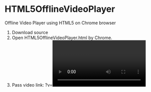 # HTML5OfflineVideoPlayer
Offline Video Player using HTML5 on Chrome browser

1. Download source
2. Open HTML5OfflineVideoPlayer.html by Chrome.
3. Pass video link: ?v=<video full path>. Example URL:
file:///C:/Users/BEE/Desktop/HTML5OfflineVideoPlayer.html?v=F:\Data\git\2016\vrplayer\videos\StudioApartment_360.mp4
